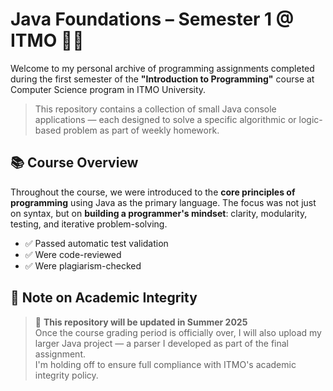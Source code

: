 # Java Foundations – Semester 1 @ ITMO 🧪🚀

Welcome to my personal archive of programming assignments completed during the first semester of the **"Introduction to Programming"** course at Computer Science program in ITMO University.

> This repository contains a collection of small Java console applications — each designed to solve a specific algorithmic or logic-based problem as part of weekly homework.

## 📚 Course Overview

Throughout the course, we were introduced to the **core principles of programming** using Java as the primary language. The focus was not just on syntax, but on **building a programmer's mindset**: clarity, modularity, testing, and iterative problem-solving.

- ✅ Passed automatic test validation
- ✅ Were code-reviewed
- ✅ Were plagiarism-checked

## 🔐 Note on Academic Integrity

> 📌 **This repository will be updated in Summer 2025**  
> Once the course grading period is officially over, I will also upload my larger Java project — a parser I developed as part of the final assignment.  
> I'm holding off to ensure full compliance with ITMO's academic integrity policy.
